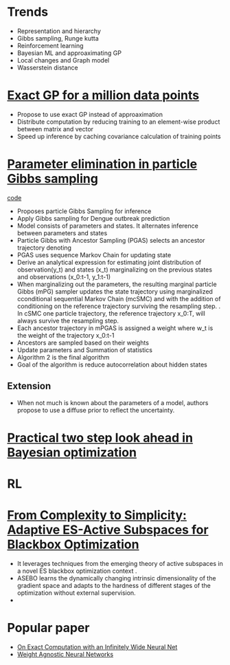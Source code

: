 # Trends
  * Representation and hierarchy
  * Gibbs sampling, Runge kutta
  * Reinforcement learning
  * Bayesian ML and approaximating GP
  * Local changes and Graph model
  * Wasserstein distance

# [Exact GP for a million data points](https://arxiv.org/pdf/1903.08114.pdf)

* Propose to use exact GP instead of approaximation
* Distribute computation by reducing training to an element-wise product between matrix and vector
* Speed up inference by caching covariance calculation of training points

# [Parameter elimination in particle Gibbs sampling](https://arxiv.org/pdf/1910.14145.pdf)
[code](https://github.com/uu-sml/birch-vector-borne-disease/tree/76288c12761293aeca9e8b452b0c678914848dae)
* Proposes particle Gibbs Sampling for inference
* Apply Gibbs sampling for Dengue outbreak prediction
* Model consists of parameters and states. It alternates inference between parameters and states
* Particle Gibbs with Ancestor Sampling (PGAS) selects an ancestor trajectory denoting 
* PGAS uses sequence Markov Chain for updating state
* Derive an analytical expression for estimating joint distribution of observation(y_t) and states (x_t) marginalizing on the previous states and observations (x_0:t-1, y_1:t-1)
* When marginalizing out the parameters, the resulting marginal particle Gibbs (mPG) sampler updates the state trajectory using marginalized cconditional sequential Markov Chain (mcSMC) and with the addition of conditioning on the reference trajectory surviving the resampling step. . In cSMC one particle trajectory, the reference trajectory x_0:T, will always survive the resampling step.
* Each ancestor trajectory in mPGAS is assigned a weight where w_t is the weight of the trajectory x_0:t-1
* Ancestors are sampled based on their weights
* Update parameters and Summation of statistics
* Algorithm 2 is the final algorithm
* Goal of the algorithm is reduce autocorrelation about hidden states

## Extension
* When not much is known about the parameters of a model, authors propose to use a diffuse prior to reflect the uncertainty.


# [Practical two step look ahead in Bayesian optimization](http://papers.nips.cc/paper/9174-practical-two-step-lookahead-bayesian-optimization.pdf)


# RL
# [From Complexity to Simplicity: Adaptive ES-Active Subspaces for Blackbox Optimization](http://papers.nips.cc/paper/9218-from-complexity-to-simplicity-adaptive-es-active-subspaces-for-blackbox-optimization.pdf)
* It leverages techniques from the emerging theory of active subspaces in a novel ES blackbox optimization context . 
* ASEBO learns the dynamically changing intrinsic dimensionality of the gradient space and adapts to the hardness of different stages of the optimization without external supervision.
* 

# Popular paper
* [On Exact Computation with an Infinitely Wide Neural Net](https://arxiv.org/pdf/1904.11955.pdf)
* [Weight Agnostic Neural Networks](https://arxiv.org/abs/1906.04358)
